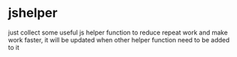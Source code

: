 # jshelper
just collect some useful js helper function to reduce repeat work and make work faster, it will be updated when other helper function need to be added to it 
